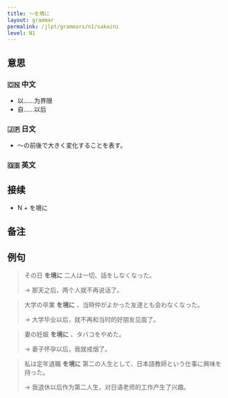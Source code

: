 ```yaml
---
title: 〜を境に
layout: grammar
permalink: /jlpt/grammars/n1/sakaini
level: N1
---
```


## 意思

### 🇨🇳 中文

- 以……为界限
- 自……以后

### 🇯🇵 日文

- 〜の前後で大きく変化することを表す。

### 🇬🇧 英文


## 接续

- N + を境に

## 备注


## 例句

> その日 **を境に** 二人は一切、話をしなくなった。
>
> → 那天之后，两个人就不再说话了。

> 大学の卒業 **を境に** 、当時仲がよかった友達とも会わなくなった。
>
> → 大学毕业以后，就不再和当时的好朋友见面了。

> 妻の妊娠 **を境に** 、タバコをやめた。
>
> → 妻子怀孕以后，我就戒烟了。

> 私は定年退職 **を境に** 第二の人生として、日本語教師という仕事に興味を持った。
>
> → 我退休以后作为第二人生，对日语老师的工作产生了兴趣。

